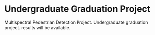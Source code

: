 # Undergraduate Graduation Project
Multispectral Pedestrian Detection Project. 
Undergraduate graduation project.
results will be available.
